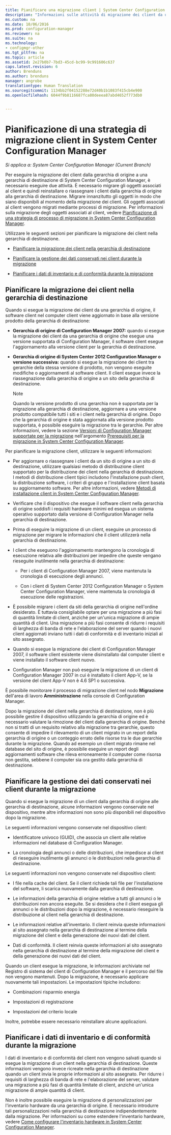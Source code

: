 ```yaml
---
title: Pianificare una migrazione client | System Center Configuration Manager
description: "Informazioni sulle attività di migrazione dei client da una gerarchia di origine a una gerarchia di destinazione di System Center Configuration Manager."
ms.custom: na
ms.date: 10/06/2016
ms.prod: configuration-manager
ms.reviewer: na
ms.suite: na
ms.technology:
- configmgr-other
ms.tgt_pltfrm: na
ms.topic: article
ms.assetid: 2e27b0b7-7bd3-45cd-bc99-9c991606c637
caps.latest.revision: 6
author: Brenduns
ms.author: brenduns
manager: angrobe
translationtype: Human Translation
ms.sourcegitcommit: 1134bb2f04152288e72d40b1b1083f415cb4e900
ms.openlocfilehash: 6044f9b8116687fca80deeea87abd4652f773db0


---
```

# <a name="planning-a-client-migration-strategy-in-system-center-configuration-manager"></a>Pianificazione di una strategia di migrazione client in System Center Configuration Manager

*Si applica a: System Center Configuration Manager (Current Branch)*

Per eseguire la migrazione dei client dalla gerarchia di origine a una gerarchia di destinazione di System Center Configuration Manager, è necessario eseguire due attività. È necessario migrare gli oggetti associati al client e quindi reinstallare o riassegnare i client dalla gerarchia di origine alla gerarchia di destinazione. Migrare innanzitutto gli oggetti in modo che siano disponibili al momento della migrazione dei client. Gli oggetti associati al client vengono migrati mediante processi di migrazione. Per informazioni sulla migrazione degli oggetti associati al client, vedere [Pianificazione di una strategia di processo di migrazione in System Center Configuration Manager](../../core/migration/planning-a-migration-job-strategy.md).  

 Utilizzare le seguenti sezioni per pianificare la migrazione dei client nella gerarchia di destinazione.  

-   [Pianificare la migrazione dei client nella gerarchia di destinazione](#Planning_for_Client_Agent_Migration)  

-   [Pianificare la gestione dei dati conservati nei client durante la migrazione](#Planning_for_Client_Data_Migration)  

-   [Pianificare i dati di inventario e di conformità durante la migrazione](#Planning_for_Inventory_data_migration)  

##  <a name="a-nameplanningforclientagentmigrationa-plan-to-migrate-clients-to-the-destination-hierarchy"></a><a name="Planning_for_Client_Agent_Migration"></a> Pianificare la migrazione dei client nella gerarchia di destinazione  
 Quando si esegue la migrazione dei client da una gerarchia di origine, il software client nel computer client viene aggiornato in base alla versione prodotto della gerarchia di destinazione:  

-   **Gerarchia di origine di Configuration Manager 2007:** quando si esegue la migrazione dei client da una gerarchia di origine che esegue una versione supportata di Configuration Manager, il software client esegue l'aggiornamento alla versione client per la gerarchia di destinazione.  

-   **Gerarchia di origine di System Center 2012 Configuration Manager o versione successiva:** quando si esegue la migrazione dei client tra gerarchie della stessa versione di prodotto, non vengono eseguite modifiche o aggiornamenti al software client. Il client esegue invece la riassegnazione dalla gerarchia di origine a un sito della gerarchia di destinazione.  

    > [!NOTE]  
    >  Quando la versione prodotto di una gerarchia non è supportata per la migrazione alla gerarchia di destinazione, aggiornare a una versione prodotto compatibile tutti i siti e i client nella gerarchia di origine. Dopo che la gerarchia di origine è stata aggiornata alla versione prodotto supportata, è possibile eseguire la migrazione tra le gerarchie. Per altre informazioni, vedere la sezione [Versioni di Configuration Manager supportate per la migrazione](../../core/migration/prerequisites-for-migration.md#BKMK_supportedmigrationversions) nell'argomento [Prerequisiti per la migrazione in System Center Configuration Manager](../../core/migration/prerequisites-for-migration.md).  

Per pianificare la migrazione client, utilizzare le seguenti informazioni:  

-   Per aggiornare o riassegnare i client da un sito di origine a un sito di destinazione, utilizzare qualsiasi metodo di distribuzione client supportato per la distribuzione dei client nella gerarchia di destinazione. I metodi di distribuzione client tipici includono l'installazione push client, la distribuzione software, i criteri di gruppo e l'installazione client basata su aggiornamento software. Per altre informazioni, vedere [Metodi di installazione client in System Center Configuration Manager](../../core/clients/deploy/plan/client-installation-methods.md).  

-   Verificare che il dispositivo che esegue il software client nella gerarchia di origine soddisfi i requisiti hardware minimi ed esegua un sistema operativo supportato dalla versione di Configuration Manager nella gerarchia di destinazione.  

-   Prima di eseguire la migrazione di un client, eseguire un processo di migrazione per migrare le informazioni che il client utilizzerà nella gerarchia di destinazione.  

-   I client che eseguono l'aggiornamento mantengono la cronologia di esecuzione relativa alle distribuzioni per impedire che queste vengano rieseguite inutilmente nella gerarchia di destinazione:  

    -   Per i client di Configuration Manager 2007, viene mantenuta la cronologia di esecuzione degli annunci.  

    -   Con i client di System Center 2012 Configuration Manager o System Center Configuration Manager, viene mantenuta la cronologia di esecuzione delle registrazioni.  

-   È possibile migrare i client da siti della gerarchia di origine nell'ordine desiderato. È tuttavia consigliabile optare per una migrazione a più fasi di quantità limitate di client, anziché per un'unica migrazione di ampie quantità di client. Una migrazione a più fasi consente di ridurre i requisiti di larghezza di banda di rete e l'elaborazione del server quando i nuovi client aggiornati inviano tutti i dati di conformità e di inventario iniziali al sito assegnato.  

-   Quando si esegue la migrazione dei client di Configuration Manager 2007, il software client esistente viene disinstallato dal computer client e viene installato il software client nuovo.  

-   Configuration Manager non può eseguire la migrazione di un client di Configuration Manager 2007 in cui è installato il client App-V, se la versione del client App-V non è 4.6 SP1 o successiva.  

È possibile monitorare il processo di migrazione client nel nodo **Migrazione** dell'area di lavoro **Amministrazione** nella console di Configuration Manager.  

Dopo la migrazione del client nella gerarchia di destinazione, non è più possibile gestire il dispositivo utilizzando la gerarchia di origine ed è necessario valutare la rimozione del client dalla gerarchia di origine. Benché non si tratti di un requisito relativo alla migrazione tra gerarchie, questo consente di impedire il rilevamento di un client migrato in un report della gerarchia di origine o un conteggio errato delle risorse tra le due gerarchie durante la migrazione. Quando ad esempio un client migrato rimane nel database del sito di origine, è possibile eseguire un report degli aggiornamenti software che rileva erroneamente il computer come risorsa non gestita, sebbene il computer sia ora gestito dalla gerarchia di destinazione.  

##  <a name="a-nameplanningforclientdatamigrationa-plan-to-handle-data-maintained-on-clients-during-migration"></a><a name="Planning_for_Client_Data_Migration"></a> Pianificare la gestione dei dati conservati nei client durante la migrazione  
Quando si esegue la migrazione di un client dalla gerarchia di origine alle gerarchia di destinazione, alcune informazioni vengono conservate nel dispositivo, mentre altre informazioni non sono più disponibili nel dispositivo dopo la migrazione.  

Le seguenti informazioni vengono conservate nel dispositivo client:  

-   Identificatore univoco (GUID), che associa un client alle relative informazioni nel database di Configuration Manager.  

-   La cronologia degli annunci o delle distribuzioni, che impedisce ai client di rieseguire inutilmente gli annunci o le distribuzioni nella gerarchia di destinazione.  

Le seguenti informazioni non vengono conservate nel dispositivo client:  

-   I file nella cache del client. Se il client richiede tali file per l'installazione del software, li scarica nuovamente dalla gerarchia di destinazione.  

-   Le informazioni della gerarchia di origine relative a tutti gli annunci o le distribuzioni non ancora eseguite. Se si desidera che il client esegua gli annunci o le distribuzioni dopo la migrazione, è necessario rieseguire la distribuzione al client nella gerarchia di destinazione.  

-   Le informazioni relative all'inventario. Il client reinvia queste informazioni al sito assegnato nella gerarchia di destinazione al termine della migrazione del client e della generazione dei nuovi dati del client.  

-   Dati di conformità. Il client reinvia queste informazioni al sito assegnato nella gerarchia di destinazione al termine della migrazione del client e della generazione dei nuovi dati del client.  

Quando un client esegue la migrazione, le informazioni archiviate nel Registro di sistema del client di Configuration Manager e il percorso del file non vengono mantenuti. Dopo la migrazione, è necessario applicare nuovamente tali impostazioni. Le impostazioni tipiche includono:  

-   Combinazioni risparmio energia  

-   Impostazioni di registrazione  

-   Impostazioni del criterio locale  

Inoltre, potrebbe essere necessario reinstallare alcune applicazioni.  

##  <a name="a-nameplanningforinventorydatamigrationa-plan-for-inventory-and-compliance-data-during-migration"></a><a name="Planning_for_Inventory_data_migration"></a> Pianificare i dati di inventario e di conformità durante la migrazione  
I dati di inventario e di conformità del client non vengono salvati quando si esegue la migrazione di un client nella gerarchia di destinazione. Queste informazioni vengono invece ricreate nella gerarchia di destinazione quando un client invia le proprie informazioni al sito assegnato. Per ridurre i requisiti di larghezza di banda di rete e l'elaborazione del server, valutare una migrazione a più fasi di quantità limitate di client, anziché un'unica migrazione di ampie quantità di client.  

 Non è inoltre possibile eseguire la migrazione di personalizzazioni per l'inventario hardware da una gerarchia di origine. È necessario introdurre tali personalizzazioni nella gerarchia di destinazione indipendentemente dalla migrazione. Per informazioni su come estendere l'inventario hardware, vedere [Come configurare l'inventario hardware in System Center Configuration Manager](../../core/clients/manage/inventory/configure-hardware-inventory.md).  



<!--HONumber=Nov16_HO1-->


